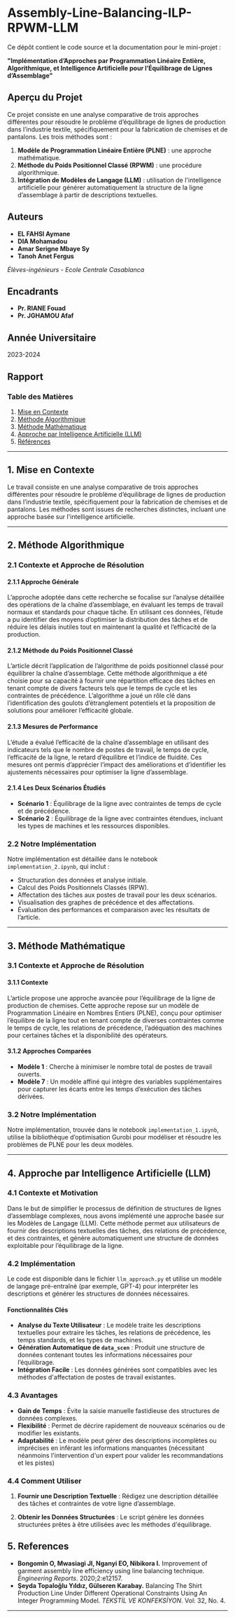 
# Assembly-Line-Balancing-ILP-RPWM-LLM

Ce dépôt contient le code source et la documentation pour le mini-projet :

**"Implémentation d’Approches par Programmation Linéaire Entière, Algorithmique, et Intelligence Artificielle pour l’Équilibrage de Lignes d’Assemblage"**

## Aperçu du Projet

Ce projet consiste en une analyse comparative de trois approches différentes pour résoudre le problème d’équilibrage de lignes de production dans l’industrie textile, spécifiquement pour la fabrication de chemises et de pantalons. Les trois méthodes sont :

1. **Modèle de Programmation Linéaire Entière (PLNE)** : une approche mathématique.
2. **Méthode du Poids Positionnel Classé (RPWM)** : une procédure algorithmique.
3. **Intégration de Modèles de Langage (LLM)** : utilisation de l'intelligence artificielle pour générer automatiquement la structure de la ligne d’assemblage à partir de descriptions textuelles.

## Auteurs
- **EL FAHSI Aymane**
- **DIA Mohamadou**
- **Amar Serigne Mbaye Sy**
- **Tanoh Anet Fergus**

*Élèves-ingénieurs  - Ecole Centrale Casablanca*

## Encadrants

- **Pr. RIANE Fouad**
- **Pr. JGHAMOU Afaf**

## Année Universitaire

2023-2024

## Rapport

### Table des Matières

1. [Mise en Contexte](#1-mise-en-contexte)
2. [Méthode Algorithmique](#2-méthode-algorithmique)
3. [Méthode Mathématique](#3-méthode-mathématique)
4. [Approche par Intelligence Artificielle (LLM)](#4-approche-ia-llm)
5. [Références](#5-références)

---

## 1. Mise en Contexte

Le travail consiste en une analyse comparative de trois approches différentes pour résoudre le problème d’équilibrage de lignes de production dans l’industrie textile, spécifiquement pour la fabrication de chemises et de pantalons. Les méthodes sont issues de recherches distinctes, incluant une approche basée sur l'intelligence artificielle.

---

## 2. Méthode Algorithmique

### 2.1 Contexte et Approche de Résolution

#### 2.1.1 Approche Générale

L’approche adoptée dans cette recherche se focalise sur l’analyse détaillée des opérations de la chaîne d’assemblage, en évaluant les temps de travail normaux et standards pour chaque tâche. En utilisant ces données, l’étude a pu identifier des moyens d’optimiser la distribution des tâches et de réduire les délais inutiles tout en maintenant la qualité et l’efficacité de la production.

#### 2.1.2 Méthode du Poids Positionnel Classé

L’article décrit l’application de l’algorithme de poids positionnel classé pour équilibrer la chaîne d’assemblage. Cette méthode algorithmique a été choisie pour sa capacité à fournir une répartition efficace des tâches en tenant compte de divers facteurs tels que le temps de cycle et les contraintes de précédence. L’algorithme a joué un rôle clé dans l’identification des goulots d’étranglement potentiels et la proposition de solutions pour améliorer l’efficacité globale.

#### 2.1.3 Mesures de Performance

L’étude a évalué l’efficacité de la chaîne d’assemblage en utilisant des indicateurs tels que le nombre de postes de travail, le temps de cycle, l’efficacité de la ligne, le retard d’équilibre et l’indice de fluidité. Ces mesures ont permis d’apprécier l’impact des améliorations et d’identifier les ajustements nécessaires pour optimiser la ligne d’assemblage.

#### 2.1.4 Les Deux Scénarios Étudiés

- **Scénario 1** : Équilibrage de la ligne avec contraintes de temps de cycle et de précédence.
- **Scénario 2** : Équilibrage de la ligne avec contraintes étendues, incluant les types de machines et les ressources disponibles.

### 2.2 Notre Implémentation

Notre implémentation est détaillée dans le notebook `implementation_2.ipynb`, qui inclut :

- Structuration des données et analyse initiale.
- Calcul des Poids Positionnels Classés (RPW).
- Affectation des tâches aux postes de travail pour les deux scénarios.
- Visualisation des graphes de précédence et des affectations.
- Évaluation des performances et comparaison avec les résultats de l’article.

---

## 3. Méthode Mathématique

### 3.1 Contexte et Approche de Résolution

#### 3.1.1 Contexte

L’article propose une approche avancée pour l’équilibrage de la ligne de production de chemises. Cette approche repose sur un modèle de Programmation Linéaire en Nombres Entiers (PLNE), conçu pour optimiser l’équilibre de la ligne tout en tenant compte de diverses contraintes comme le temps de cycle, les relations de précédence, l’adéquation des machines pour certaines tâches et la disponibilité des opérateurs.

#### 3.1.2 Approches Comparées

- **Modèle 1** : Cherche à minimiser le nombre total de postes de travail ouverts.
- **Modèle 7** : Un modèle affiné qui intègre des variables supplémentaires pour capturer les écarts entre les temps d’exécution des tâches dérivées.

### 3.2 Notre Implémentation

Notre implémentation, trouvée dans le notebook `implementation_1.ipynb`, utilise la bibliothèque d’optimisation Gurobi pour modéliser et résoudre les problèmes de PLNE pour les deux modèles.

---

## 4. Approche par Intelligence Artificielle (LLM)

### 4.1 Contexte et Motivation

Dans le but de simplifier le processus de définition de structures de lignes d’assemblage complexes, nous avons implémenté une approche basée sur les Modèles de Langage (LLM). Cette méthode permet aux utilisateurs de fournir des descriptions textuelles des tâches, des relations de précédence, et des contraintes, et génère automatiquement une structure de données exploitable pour l’équilibrage de la ligne.

### 4.2 Implémentation

Le code est disponible dans le fichier `llm_approach.py` et utilise un modèle de langage pré-entraîné (par exemple, GPT-4) pour interpréter les descriptions et générer les structures de données nécessaires.

#### Fonctionnalités Clés

- **Analyse du Texte Utilisateur** : Le modèle traite les descriptions textuelles pour extraire les tâches, les relations de précédence, les temps standards, et les types de machines.
- **Génération Automatique de `data_scen`** : Produit une structure de données contenant toutes les informations nécessaires pour l’équilibrage. 
- **Intégration Facile** : Les données générées sont compatibles avec les méthodes d'affectation de postes de travail existantes.

### 4.3 Avantages

- **Gain de Temps** : Évite la saisie manuelle fastidieuse des structures de données complexes.
- **Flexibilité** : Permet de décrire rapidement de nouveaux scénarios ou de modifier les existants.
- **Adaptabilité** : Le modèle peut gérer des descriptions incomplètes ou imprécises en inférant les informations manquantes (nécessitant néanmoins l'intervention d'un expert pour valider les recommandations et les pistes)

### 4.4 Comment Utiliser

1. **Fournir une Description Textuelle** : Rédigez une description détaillée des tâches et contraintes de votre ligne d’assemblage.

2. **Obtenir les Données Structurées** : Le script génère les données structurées prêtes à être utilisées avec les méthodes d'équilibrage.

## 5. References

- **Bongomin O, Mwasiagi JI, Nganyi EO, Nibikora I.** Improvement of garment assembly line efficiency using line balancing technique. *Engineering Reports*. 2020;2:e12157.
- **Şeyda Topaloğlu Yıldız, Gülseren Karabay.** Balancing The Shirt Production Line Under Different Operational Constraints Using An Integer Programming Model. *TEKSTİL VE KONFEKSİYON*. Vol: 32, No. 4.

---

